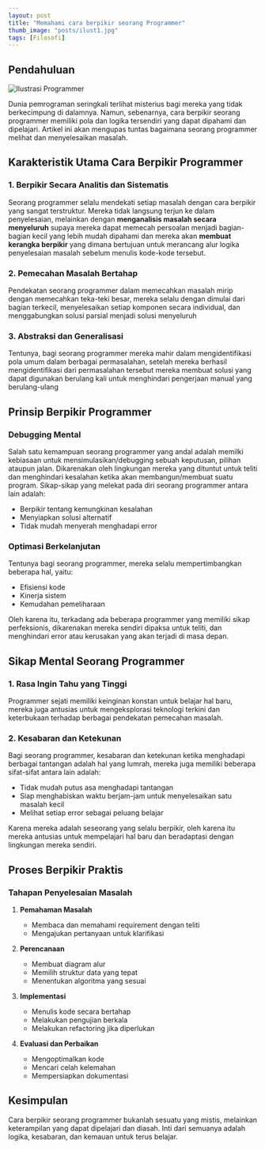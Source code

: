 ```yaml
---
layout: post
title: "Memahami cara berpikir seorang Programmer"
thumb_image: "posts/ilust1.jpg"
tags: [Filosofi]
---
```

## Pendahuluan

![Ilustrasi Programmer](/assets/images/posts/ilust1.jpg)

Dunia pemrograman seringkali terlihat misterius bagi mereka yang tidak berkecimpung di dalamnya. Namun, sebenarnya, cara berpikir seorang programmer memiliki pola dan logika tersendiri yang dapat dipahami dan dipelajari. Artikel ini akan mengupas tuntas bagaimana seorang programmer melihat dan menyelesaikan masalah.

## Karakteristik Utama Cara Berpikir Programmer

### 1. Berpikir Secara Analitis dan Sistematis

Seorang programmer selalu mendekati setiap masalah dengan cara berpikir yang sangat terstruktur. Mereka tidak langsung terjun ke dalam penyelesaian, melainkan dengan **menganalisis masalah secara menyeluruh** supaya mereka dapat memecah persoalan menjadi bagian-bagian kecil yang lebih mudah dipahami dan mereka akan **membuat kerangka berpikir** yang dimana bertujuan untuk merancang alur logika penyelesaian masalah sebelum menulis kode-kode tersebut.

### 2. Pemecahan Masalah Bertahap

Pendekatan seorang programmer dalam memecahkan masalah mirip dengan memecahkan teka-teki besar, mereka selalu dengan dimulai dari bagian terkecil, menyelesaikan setiap komponen secara individual, dan menggabungkan solusi parsial menjadi solusi menyeluruh

### 3. Abstraksi dan Generalisasi

Tentunya, bagi seorang programmer mereka mahir dalam mengidentifikasi pola umum dalam berbagai permasalahan, setelah mereka berhasil mengidentifikasi dari permasalahan tersebut mereka membuat solusi yang dapat digunakan berulang kali untuk menghindari pengerjaan manual yang berulang-ulang

## Prinsip Berpikir Programmer

### Debugging Mental

Salah satu kemampuan seorang programmer yang andal adalah memilki kebiasaan untuk mensimulasikan/debugging sebuah keputusan, pilihan ataupun jalan. Dikarenakan oleh lingkungan mereka yang dituntut untuk teliti dan menghindari kesalahan ketika akan membangun/membuat suatu program.
Sikap-sikap yang melekat pada diri seorang programmer antara lain adalah:
- Berpikir tentang kemungkinan kesalahan
- Menyiapkan solusi alternatif
- Tidak mudah menyerah menghadapi error

### Optimasi Berkelanjutan

Tentunya bagi seorang programmer, mereka selalu mempertimbangkan beberapa hal, yaitu:
- Efisiensi kode
- Kinerja sistem
- Kemudahan pemeliharaan

Oleh karena itu, terkadang ada beberapa programmer yang memiliki sikap perfeksionis, dikarenakan mereka sendiri dipaksa untuk teliti, dan menghindari error atau kerusakan yang akan terjadi di masa depan.

## Sikap Mental Seorang Programmer

### 1. Rasa Ingin Tahu yang Tinggi

Programmer sejati memiliki keinginan konstan untuk belajar hal baru, mereka juga antusias untuk mengeksplorasi teknologi terkini dan keterbukaan terhadap berbagai pendekatan pemecahan masalah.

### 2. Kesabaran dan Ketekunan

Bagi seorang programmer, kesabaran dan ketekunan ketika menghadapi berbagai tantangan adalah hal yang lumrah, mereka juga memiliki beberapa sifat-sifat antara lain adalah:
- Tidak mudah putus asa menghadapi tantangan
- Siap menghabiskan waktu berjam-jam untuk menyelesaikan satu masalah kecil
- Melihat setiap error sebagai peluang belajar

Karena mereka adalah seseorang yang selalu berpikir, oleh karena itu mereka antusias untuk mempelajari hal baru dan beradaptasi dengan lingkungan mereka sendiri.

## Proses Berpikir Praktis

### Tahapan Penyelesaian Masalah

1. **Pemahaman Masalah**
   - Membaca dan memahami requirement dengan teliti
   - Mengajukan pertanyaan untuk klarifikasi

2. **Perencanaan**
   - Membuat diagram alur
   - Memilih struktur data yang tepat
   - Menentukan algoritma yang sesuai

3. **Implementasi**
   - Menulis kode secara bertahap
   - Melakukan pengujian berkala
   - Melakukan refactoring jika diperlukan

4. **Evaluasi dan Perbaikan**
   - Mengoptimalkan kode
   - Mencari celah kelemahan
   - Mempersiapkan dokumentasi

## Kesimpulan

Cara berpikir seorang programmer bukanlah sesuatu yang mistis, melainkan keterampilan yang dapat dipelajari dan diasah. Inti dari semuanya adalah logika, kesabaran, dan kemauan untuk terus belajar.
